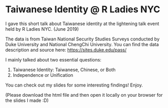 # Taiwanese Identity @ R Ladies NYC

I gave this short talk about Taiwanese identity at the lightening talk event held by R Ladies NYC. (June 2019)

The data is from Taiwan National Security Studies Surveys conducted by Duke University and National ChengChi University. You can find the data description and source here: https://sites.duke.edu/pass/

I mainly talked about two essential questions:
1. Taiwanese Identity: Taiwanese, Chinese, or Both
2. Independence or Unification

You can check out my slides for some interesting findings! Enjoy. 

(Please download the html file and then open it locally on your browser for the slides I made :D)
